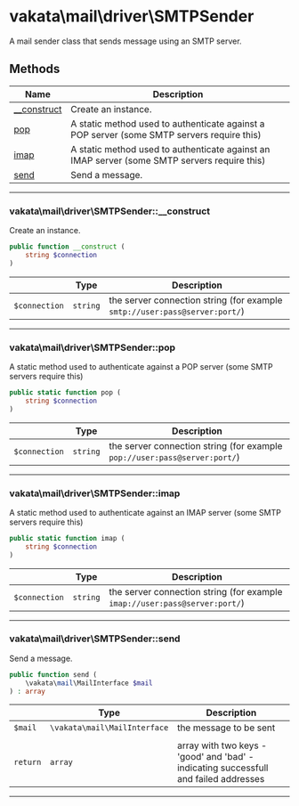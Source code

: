 # vakata\mail\driver\SMTPSender
A mail sender class that sends message using an SMTP server.

## Methods

| Name | Description |
|------|-------------|
|[__construct](#vakata\mail\driver\smtpsender__construct)|Create an instance.|
|[pop](#vakata\mail\driver\smtpsenderpop)|A static method used to authenticate against a POP server (some SMTP servers require this)|
|[imap](#vakata\mail\driver\smtpsenderimap)|A static method used to authenticate against an IMAP server (some SMTP servers require this)|
|[send](#vakata\mail\driver\smtpsendersend)|Send a message.|

---



### vakata\mail\driver\SMTPSender::__construct
Create an instance.  


```php
public function __construct (  
    string $connection  
)   
```

|  | Type | Description |
|-----|-----|-----|
| `$connection` | `string` | the server connection string (for example `smtp://user:pass@server:port/`) |

---


### vakata\mail\driver\SMTPSender::pop
A static method used to authenticate against a POP server (some SMTP servers require this)  


```php
public static function pop (  
    string $connection  
)   
```

|  | Type | Description |
|-----|-----|-----|
| `$connection` | `string` | the server connection string (for example `pop://user:pass@server:port/`) |

---


### vakata\mail\driver\SMTPSender::imap
A static method used to authenticate against an IMAP server (some SMTP servers require this)  


```php
public static function imap (  
    string $connection  
)   
```

|  | Type | Description |
|-----|-----|-----|
| `$connection` | `string` | the server connection string (for example `imap://user:pass@server:port/`) |

---


### vakata\mail\driver\SMTPSender::send
Send a message.  


```php
public function send (  
    \vakata\mail\MailInterface $mail  
) : array    
```

|  | Type | Description |
|-----|-----|-----|
| `$mail` | `\vakata\mail\MailInterface` | the message to be sent |
|  |  |  |
| `return` | `array` | array with two keys - 'good' and 'bad' - indicating successfull and failed addresses |

---

